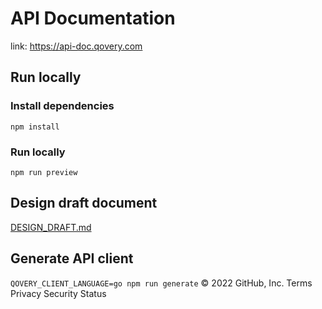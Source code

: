 # API Documentation

link: https://api-doc.qovery.com

## Run locally

### Install dependencies

`npm install`

### Run locally

`npm run preview`

## Design draft document

[DESIGN_DRAFT.md](DESIGN_DRAFT.md)

## Generate API client

`QOVERY_CLIENT_LANGUAGE=go npm run generate`
© 2022 GitHub, Inc.
Terms
Privacy
Security
Status
